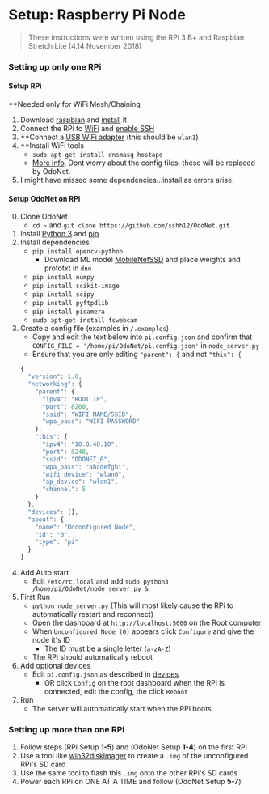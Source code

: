 # Setup: Raspberry Pi Node
> These instructions were written using the RPi 3 B+ and Raspbian Stretch Lite (4.14
November 2018)
### Setting up only one RPi

#### Setup RPi
**Needed only for WiFi Mesh/Chaining
1. Download [raspbian](https://www.raspberrypi.org/downloads/raspbian/) and [install](https://www.raspberrypi.org/documentation/installation/installing-images/README.md) it
2. Connect the RPi to [WiFi](https://www.raspberrypi.org/documentation/configuration/wireless/wireless-cli.md) and [enable SSH](https://www.raspberrypi.org/documentation/remote-access/ssh/)
3. **Connect a [USB WiFi adapter](https://www.amazon.com/gp/product/B00YI0AIRS/ref=oh_aui_detailpage_o05_s00?ie=UTF8&psc=1) (this should be `wlan1`)
4. **Install WiFi tools
	* `sudo apt-get install dnsmasq hostapd`
	* [More info](https://www.raspberrypi.org/documentation/configuration/wireless/access-point.md). Dont worry about the config files, these will be replaced by OdoNet.
5. I might have missed some dependencies...install as errors arise.

#### Setup OdoNet on RPi

0. Clone OdoNet
	* `cd ~` and `git clone https://github.com/sshh12/OdoNet.git`
1. Install [Python 3](https://www.python.org/downloads/) and [pip](https://stackoverflow.com/questions/4750806/how-do-i-install-pip-on-windows)
2. Install dependencies
	* `pip install opencv-python`
		* Download ML model [MobileNetSSD](https://github.com/chuanqi305/MobileNet-SSD) and place weights and prototxt in `dnn`
	* `pip install numpy`
	* `pip install scikit-image`
	* `pip install scipy`
	* `pip install pyftpdlib`
	* `pip install picamera`
	* `sudo apt-get install fswebcam`
3. Create a config file (examples in `/.examples`)
	* Copy and edit the text below into `pi.config.json` and confirm that `CONFIG_FILE = '/home/pi/OdoNet/pi.config.json'` in `node_server.py`
	* Ensure that you are only editing `"parent": {` and not `"this": {`
	```javascript
	{
	  "version": 1.0,
	  "networking": {
	    "parent": {
	      "ipv4": "ROOT IP",
	      "port": 8200,
	      "ssid": "WIFI NAME/SSID",
	      "wpa_pass": "WIFI PASSWORD"
	    },
	    "this": {
	      "ipv4": "10.0.48.10",
	      "port": 8248,
	      "ssid": "ODONET_0",
	      "wpa_pass": "abcdefghi",
	      "wifi_device": "wlan0",
	      "ap_device": "wlan1",
	      "channel": 5
	    }
	  },
	  "devices": [],
	  "about": {
	    "name": "Unconfigured Node",
	    "id": "0",
	    "type": "pi"
	  }
	}
4. Add Auto start
	* Edit `/etc/rc.local` and add `sudo python3 /home/pi/OdoNet/node_server.py &`
5. First Run
	* `python node_server.py` (This will most likely cause the RPi to automatically restart and reconnect)
	* Open the dashboard at `http://localhost:5000` on the Root computer
	* When `Unconfigured Node (0)` appears click `Configure` and give the node it's ID
		* The ID must be a single letter (`a-zA-Z`)
	* The RPi should automatically reboot
6. Add optional devices
	* Edit `pi.config.json` as described in [devices](https://github.com/sshh12/OdoNet/blob/master/.docs/DEVICES.md)
		* OR click `Config` on the root dashboard when the RPi is connected, edit the config, the click `Reboot`
7. Run
	* The server will automatically start when the RPi boots.

### Setting up more than one RPi

1. Follow steps (RPi Setup **1-5**) and (OdoNet Setup **1-4**) on the first RPi
2. Use a tool like [win32diskimager](https://sourceforge.net/projects/win32diskimager/) to create a `.img` of the unconfigured RPi's SD card
3. Use the same tool to flash this `.img` onto the other RPi's SD cards
4. Power each RPi on ONE AT A TIME and follow  (OdoNet Setup **5-7**)
